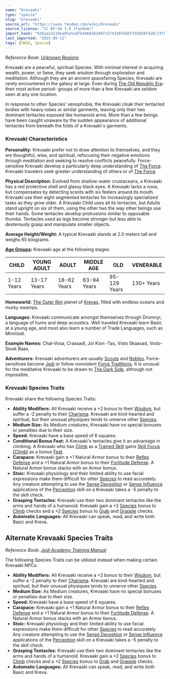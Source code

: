 ```yaml
---
name: "Krevaaki"
type: "specie"
slug: "krevaaki"
source_url: "https://swse.fandom.com/wiki/Krevaaki"
source_license: "CC BY-SA 3.0 (Fandom)"
import_hash: "92b1a2a218ea05a5adfb44663b2407c574320fdd5f33d929f420c73f53e87bb0"
last_imported: "2025-09-12"
tags: [SWSE, Specie]
---
```

*Reference Book: [Unknown Regions](https://swse.fandom.com/wiki/Star_Wars_Saga_Edition_Unknown_Regions)*

Krevaaki are a peaceful, spiritual Species. With minimal interest in acquiring wealth, power, or fame, they seek wisdom through exploration and meditation. Although they are an ancient spacefaring Species, Krevaaki are rarely encountered in the galaxy at large. Even during [The Old Republic Era](https://swse.fandom.com/wiki/The_Old_Republic_Era)- their most active period- groups of more than a few Krevaaki are seldom seen at any one location.

In response to other Species' xenophobia, the Krevaaki cloak their tentacled bodies with heavy robes or similar garments, leaving only their two dominant tentacles exposed like humanoid arms. More than a few beings have been caught unaware by the sudden appearance of additional tentacles from beneath the folds of a Krevaaki's garments. 

### Krevaaki Characteristics
**Personality:** Krevaaki prefer not to draw attention to themselves, and they are thoughtful, wise, and spiritual, refocusing their negative emotions through meditation and seeking to resolve conflicts peacefully. Force-sensitive Krevaaki develop a particularly deep understanding of [The Force](https://swse.fandom.com/wiki/The_Force). Krevaaki travelers seek greater understanding of others or of [The Force](https://swse.fandom.com/wiki/The_Force).

**Physical Description:** Evolved from shallow-water crustaceans, a Krevaaki has a red protective shell and glassy black eyes. A Krevaaki lacks a nose, but compensates by detecting scents with six feelers around its mouth. Krevaaki use their eight segmented tentacles for increasingly specialized tasks as they grow older. A Krevaaki Child uses all its tentacles, but Adults stand upright on six of them, using the other two the way other beings use their hands. Some tentacles develop protrusions similar to opposable thumbs. Tentacles used as legs become stronger but less able to dexterously grasp and manipulate smaller objects.

**Average Height/Weight:** A typical Krevaaki stands at 2.0 meters tall and weighs 65 kilograms.

**[Age Groups](https://swse.fandom.com/wiki/Age_Groups):** Krevaaki age at the following stages:

| CHILD | YOUNG ADULT | ADULT | MIDDLE AGE | OLD | VENERABLE |
| --- | --- | --- | --- | --- | --- |
| 1-12 Years | 13-17 Years | 18-62 Years | 63-94 Years | 95-129 Years | 130+ Years |

**Homeworld:** [The Outer Rim](https://swse.fandom.com/wiki/The_Outer_Rim) planet of [Krevas](https://swse.fandom.com/wiki/Krevas), filled with endless oceans and murky swamps.

**Languages:** Krevaaki communicate amongst themselves through Dromnyr, a language of hums and deep acoustics. Well traveled Krevaaki learn Basic at a young age, and most also learn a number of Trade Languages, such as Minnisiat.

**Example Names:** Chal-Vosa, Craasadi, Jol Kion -Tas, Visto Skaasad, Vodo-Siosk Baas.

**Adventurers:** Krevaaki adventurers are usually [Scouts](https://swse.fandom.com/wiki/Scouts) and [Nobles](https://swse.fandom.com/wiki/Nobles). Force-sensitives become [Jedi](https://swse.fandom.com/wiki/Jedi) or follow nonviolent [Force Traditions](https://swse.fandom.com/wiki/Force_Traditions). It is unusual for the meditative Krevaaki to be drawn to [The Dark Side](https://swse.fandom.com/wiki/The_Dark_Side), although not impossible.

### Krevaaki Species Traits
Krevaaki share the following Species Traits:
- **Ability Modifiers:** All Krevaaki receive a +2 bonus to their [Wisdom](https://swse.fandom.com/wiki/Wisdom), but suffer a -2 penalty to their [Charisma](https://swse.fandom.com/wiki/Charisma). Krevaaki are kind-hearted and spiritual, but their unusual physiques tends to unnerve other [Species](https://swse.fandom.com/wiki/Species).
- **Medium Size:** As Medium creatures, Krevaaki have no special bonuses or penalties due to their size.
- **Speed:** Krevaaki have a base speed of 6 squares.
- **Conditional Bonus Feat:** A Krevaaki's tentacles give it an advantage in climbing. A Krevaaki who has [Climb](https://swse.fandom.com/wiki/Climb) as a [Trained Skill](https://swse.fandom.com/wiki/Trained_Skill) gains [Skill Focus (Climb)](https://swse.fandom.com/wiki/Skill_Focus_(Climb)) as a bonus [Feat](https://swse.fandom.com/wiki/Feat).
- **Carapace:** Krevaaki gain a +1 Natural Armor bonus to their [Reflex Defense](https://swse.fandom.com/wiki/Reflex_Defense) and a +1 Natural Armor bonus to their [Fortitude Defense](https://swse.fandom.com/wiki/Fortitude_Defense). A Natural Armor bonus stacks with an Armor bonus.
- **Stoic:** Krevaaki physiology and their limited ability to use facial expressions make them difficult for other [Species](https://swse.fandom.com/wiki/Species) to read accurately. Any creature attempting to use the [Sense Deception](https://swse.fandom.com/wiki/Sense_Deception) or [Sense Influence](https://swse.fandom.com/wiki/Sense_Influence) applications of the [Perception](https://swse.fandom.com/wiki/Perception) skill on a Krevaaki takes a -5 penalty to the skill check.
- **Grasping Tentacles:** Krevaaki use their two dominant tentacles like the arms and hands of a humanoid. Krevaaki gain a +2 [Species](https://swse.fandom.com/wiki/Species) bonus to [Climb](https://swse.fandom.com/wiki/Climb) checks and a +2 [Species](https://swse.fandom.com/wiki/Species) bonus to [Grab](https://swse.fandom.com/wiki/Grab) and [Grapple](https://swse.fandom.com/wiki/Grapple) checks.
- **Automatic Languages:** All Krevaaki can speak, read, and write both Basic and Kreva.

## Alternate Krevaaki Species Traits
*Reference Book: [Jedi Academy Training Manual](https://swse.fandom.com/wiki/Star_Wars_Saga_Edition_Jedi_Academy_Training_Manual)*

The following Species Traits can be utilized instead when making certain Krevaaki NPCs:

- **Ability Modifiers:** All Krevaaki receive a +2 bonus to their [Wisdom](https://swse.fandom.com/wiki/Wisdom), but suffer a -2 penalty to their [Charisma](https://swse.fandom.com/wiki/Charisma). Krevaaki are kind-hearted and spiritual, but their unusual physiques tends to unnerve other [Species](https://swse.fandom.com/wiki/Species).
- **Medium Size:** As Medium creatures, Krevaaki have no special bonuses or penalties due to their size.
- **Speed:** Krevaaki have a base speed of 6 squares.
- **Carapace:** Krevaaki gain a +1 Natural Armor bonus to their [Reflex Defense](https://swse.fandom.com/wiki/Reflex_Defense) and a +1 Natural Armor bonus to their [Fortitude Defense](https://swse.fandom.com/wiki/Fortitude_Defense). A Natural Armor bonus stacks with an Armor bonus.
- **Stoic:** Krevaaki physiology and their limited ability to use facial expressions make them difficult for other [Species](https://swse.fandom.com/wiki/Species) to read accurately. Any creature attempting to use the [Sense Deception](https://swse.fandom.com/wiki/Sense_Deception) or [Sense Influence](https://swse.fandom.com/wiki/Sense_Influence) applications of the [Perception](https://swse.fandom.com/wiki/Perception) skill on a Krevaaki takes a -5 penalty to the skill check.
- **Grasping Tentacles:** Krevaaki use their two dominant tentacles like the arms and hands of a humanoid. Krevaaki gain a +2 [Species](https://swse.fandom.com/wiki/Species) bonus to [Climb](https://swse.fandom.com/wiki/Climb) checks and a +2 [Species](https://swse.fandom.com/wiki/Species) bonus to [Grab](https://swse.fandom.com/wiki/Grab) and [Grapple](https://swse.fandom.com/wiki/Grapple) checks.
- **Automatic Languages:** All Krevaaki can speak, read, and write both Basic and Kreva.
